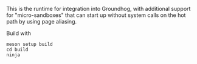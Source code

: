 This is the runtime for integration into Groundhog, with additional support for
"micro-sandboxes" that can start up without system calls on the hot path by
using page aliasing.

Build with

```
meson setup build
cd build
ninja
```
